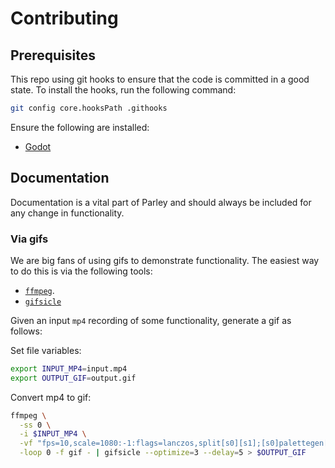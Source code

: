# Contributing

## Prerequisites

This repo using git hooks to ensure that the code is committed in a good state.
To install the hooks, run the following command:

```bash
git config core.hooksPath .githooks
```

Ensure the following are installed:

- [Godot](https://godotengine.org/)

## Documentation

Documentation is a vital part of Parley and should always be included for any
change in functionality.

### Via gifs

We are big fans of using gifs to demonstrate functionality. The easiest way to
do this is via the following tools:

- [`ffmpeg`](https://ffmpeg.org/).
- [`gifsicle`](https://www.lcdf.org/gifsicle/)

Given an input `mp4` recording of some functionality, generate a gif as follows:

Set file variables:

```sh
export INPUT_MP4=input.mp4
export OUTPUT_GIF=output.gif
```

Convert mp4 to gif:

```sh
ffmpeg \
  -ss 0 \
  -i $INPUT_MP4 \
  -vf "fps=10,scale=1080:-1:flags=lanczos,split[s0][s1];[s0]palettegen[p];[s1][p]paletteuse" \
  -loop 0 -f gif - | gifsicle --optimize=3 --delay=5 > $OUTPUT_GIF
```
